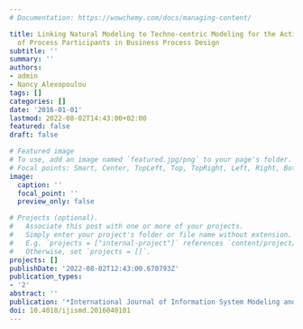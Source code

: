 ```yaml
---
# Documentation: https://wowchemy.com/docs/managing-content/

title: Linking Natural Modeling to Techno-centric Modeling for the Active Involvement
  of Process Participants in Business Process Design
subtitle: ''
summary: ''
authors:
- admin
- Nancy Alexopoulou
tags: []
categories: []
date: '2016-01-01'
lastmod: 2022-08-02T14:43:00+02:00
featured: false
draft: false

# Featured image
# To use, add an image named `featured.jpg/png` to your page's folder.
# Focal points: Smart, Center, TopLeft, Top, TopRight, Left, Right, BottomLeft, Bottom, BottomRight.
image:
  caption: ''
  focal_point: ''
  preview_only: false

# Projects (optional).
#   Associate this post with one or more of your projects.
#   Simply enter your project's folder or file name without extension.
#   E.g. `projects = ["internal-project"]` references `content/project/deep-learning/index.md`.
#   Otherwise, set `projects = []`.
projects: []
publishDate: '2022-08-02T12:43:00.670793Z'
publication_types:
- '2'
abstract: ''
publication: '*International Journal of Information System Modeling and Design*'
doi: 10.4018/ijismd.2016040101
---
```

